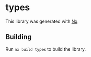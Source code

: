 # types

This library was generated with [Nx](https://nx.dev).

## Building

Run `nx build types` to build the library.
